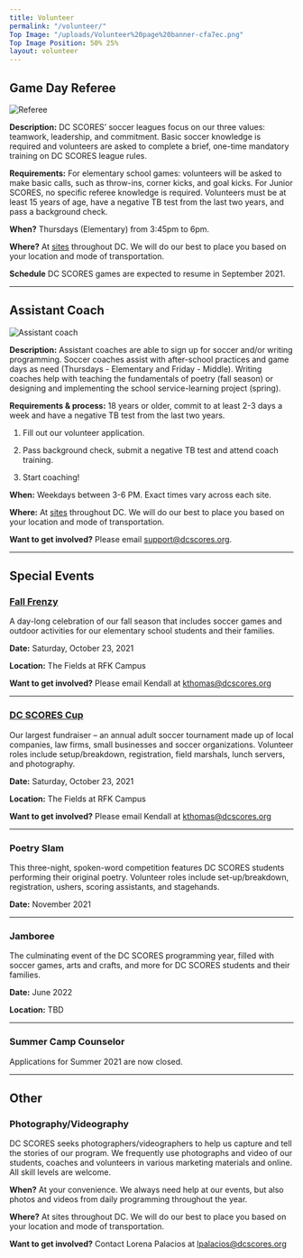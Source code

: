 ```yaml
---
title: Volunteer
permalink: "/volunteer/"
Top Image: "/uploads/Volunteer%20page%20banner-cfa7ec.png"
Top Image Position: 50% 25%
layout: volunteer
---
```


<span id="volunteer-referee"></span>

## Game Day Referee

![Referee](/uploads/volunteer-referee-float-left.jpg)

**Description:**
DC SCORES’ soccer leagues focus on our three values: teamwork, leadership, and commitment. Basic soccer knowledge is required and volunteers are asked to complete a brief, one-time mandatory training on DC SCORES league rules.

**Requirements:**
For elementary school games: volunteers will be asked to make basic calls, such as throw-ins, corner kicks, and goal kicks. For Junior SCORES, no specific referee knowledge is required. Volunteers must be at least 15 years of age, have a negative TB test from the last two years, and pass a background check.

**When?**
Thursdays (Elementary) from 3:45pm to 6pm. <br>

**Where?**
At <a href="/our-program/program-sites/" target="_blank">sites</a> throughout DC. We will do our best to place you based on your location and mode of transportation.

**Schedule**
DC SCORES games are expected to resume in September 2021.

---

<span id="volunteer-assistant-coach"></span>

## Assistant Coach

![Assistant coach](/uploads/volunteer-assistant-coach-float-left.jpg)

**Description:**
Assistant coaches are able to sign up for soccer and/or writing programming. Soccer coaches assist with after-school practices and game days as need (Thursdays - Elementary and Friday - Middle). Writing coaches help with teaching the fundamentals of poetry (fall season) or designing and implementing the school service-learning project (spring).

**Requirements & process:**
18 years or older, commit to at least 2-3 days a week and have a negative TB test from the last two years.

1. Fill out our volunteer application.

2. Pass background check, submit a negative TB test and attend coach training.

3. Start coaching!

**When:**
Weekdays between 3-6 PM. Exact times vary across each site.

**Where:**
At <a href="/our-program/program-sites/" target="_blank">sites</a> throughout DC. We will do our best to place you based on your location and mode of transportation.

**Want to get involved?**
Please email support@dcscores.org.

---

<span id="volunteer-special-events"></span>

## Special Events

### [Fall Frenzy](https://www.dcscores.org/fallfrenzy/)

A day-long celebration of our fall season that includes soccer games and outdoor activities for our elementary school students and their families.

**Date:** Saturday, October 23, 2021

**Location:** The Fields at RFK Campus

**Want to get involved?** Please email Kendall at kthomas@dcscores.org

---

### [DC SCORES Cup](https://www.dcscorescup.org/)

Our largest fundraiser – an annual adult soccer tournament made up of local companies, law firms, small businesses and soccer organizations. Volunteer roles include setup/breakdown, registration, field marshals, lunch servers, and photography.

**Date:** Saturday, October 23, 2021

**Location:** The Fields at RFK Campus

**Want to get involved?** Please email Kendall at kthomas@dcscores.org

---

### Poetry Slam

This three-night, spoken-word competition features DC SCORES students performing their original poetry. Volunteer roles include set-up/breakdown, registration, ushers, scoring assistants, and stagehands.

**Date:** November 2021

---

### Jamboree

The culminating event of the DC SCORES programming year, filled with soccer games, arts and crafts, and more for DC SCORES students and their families.

**Date:** June 2022

**Location:** TBD

---

<span id="volunteer-summer-camp"></span>


### Summer Camp Counselor

Applications for Summer 2021 are now closed.

---

<span id="volunteer-other"></span>

## Other

### Photography/Videography

DC SCORES seeks photographers/videographers to help us capture and tell the stories of our program. We frequently use photographs and video of our students, coaches and volunteers in various marketing materials and online. All skill levels are welcome.

**When?**
At your convenience. We always need help at our events, but also photos and videos from daily programming throughout the year.

**Where?**
At sites throughout DC. We will do our best to place you based on your location and mode of transportation.

**Want to get involved?**
Contact Lorena Palacios at lpalacios@dcscores.org